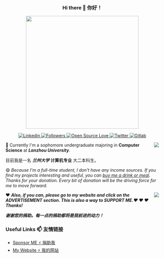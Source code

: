 <h3 align="center">Hi there 👋 你好！</h3>

<p align="center">
<img src="https://hollowman6.github.io/img/mark.png" width="370">
</p>

<p align="center">
 <a href="https://www.linkedin.com/in/%E8%92%8B%E5%B5%A9%E6%9E%97/?locale=en_US">
      <img alt="Linkedin" src="https://img.shields.io/badge/-Hollow%20Man-blue?style=flat-square&logo=Linkedin&logoColor=white&link=https://www.linkedin.com/in/%E8%92%8B%E5%B5%A9%E6%9E%97/?locale=en_US" />
    </a>
    <a href="https://github.com/HollowMan6?tab=followers">
      <img alt="Followers" src="https://img.shields.io/github/followers/HollowMan6?style=social" />
    </a>
    <a href="https://hollowman6.github.io/fund.html">
      <img alt="Open Source Love" src="https://badges.frapsoft.com/os/v1/open-source.svg?v=103" />
    </a>
    <a href="https://twitter.com/intent/follow?screen_name=HollowM186">
      <img alt="Twitter" src="https://img.shields.io/twitter/follow/HollowM186?style=social" />
    </a>
    <a href="https://gitlab.com/HollowMan6">
      <img alt="Gitlab" src="https://img.shields.io/badge/-Hollow%20Man-orange?style=flat-square&logo=Gitlab&logoColor=white&link=https://gitlab.com/HollowMan6" />
    </a>
</p>

<img align="right" src="https://github-readme-stats.vercel.app/api?username=HollowMan6&count_private=true&show_icons=true" /> 

🌱 Currently I'm a sophomore undergraduate majoring in **Computer Science** at ***Lanzhou University***. 

目前我是一名 ***兰州大学*** **计算机专业** 大二本科生。

😄 *Because I'm a full-time student, I don't have any income sources. If you find my projects interesting and useful, you can [buy me a drink or meal](https://hollowman6.github.io/fund.html). Thanks for your donation. Every bit of donation will be the driving force for me to move forward.*

<img align="right" src="https://github-readme-stats.vercel.app/api/top-langs/?username=HollowMan6&layout=compact&hide=html" />

❤ ***Also, if you can, please go to my website and click on the ADVERTISEMENT section. This is also a way to SUPPORT ME.❤ ❤ ❤ Thanks!***

***谢谢您的捐助。每一点的捐助都将是我前进的动力！***

### Useful Links 📫 友情链接

* [Sponsor ME  ⚡ 捐助我](https://hollowman6.github.io/fund.html) 
* [My Website  ⚡ 我的网站](https://hollowman6.github.io/) 